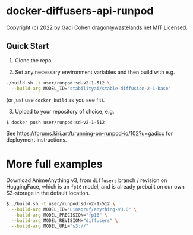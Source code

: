 # docker-diffusers-api-runpod

Copyright (c) 2022 by Gadi Cohen <dragon@wastelands.net>  MIT Licensed.

## Quick Start

1. Clone the repo

2. Set any necessary environment variables and then build with e.g.

```bash
./build.sh -t user/runpod:sd-v2-1-512 \
  --build-arg MODEL_ID="stabilityai/stable-diffusion-2-1-base"
```

(or just use `docker build` as you see fit).

3. Upload to your repository of choice, e.g.

```bash
$ docker push user/runpod:sd-v2-1-512
```

See https://forums.kiri.art/t/running-on-runpod-io/102?u=gadicc
for deployment instructions.

# More full examples

Download AnimeAnything v3, from `diffusers` branch / revision on HuggingFace,
which is an `fp16` model, and is already prebuilt on our own S3-storage
in the default location.

```bash
$ ./build.sh -t user/runpod:sd-v2-1-512 \
  --build-arg MODEL_ID="Linaqruf/anything-v3.0" \
  --build-arg MODEL_PRECISION="fp16" \
  --build-arg MODEL_REVISION="diffusers" \
  --build-arg MODEL_URL="s3://"
```